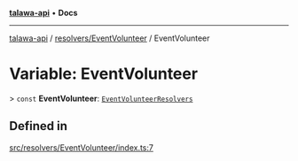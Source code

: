 [**talawa-api**](../../../README.md) • **Docs**

***

[talawa-api](../../../modules.md) / [resolvers/EventVolunteer](../README.md) / EventVolunteer

# Variable: EventVolunteer

\> `const` **EventVolunteer**: [`EventVolunteerResolvers`](../../../types/generatedGraphQLTypes/type-aliases/EventVolunteerResolvers.md)

## Defined in

[src/resolvers/EventVolunteer/index.ts:7](https://github.com/PalisadoesFoundation/talawa-api/blob/fb5076f344cd74d4e51c692cbc70fc337bf1ac39/src/resolvers/EventVolunteer/index.ts#L7)

